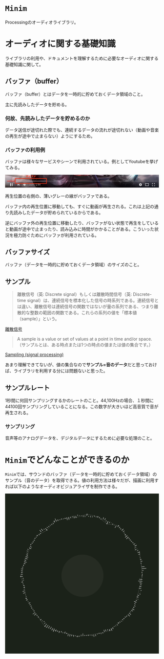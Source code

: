 # `Minim`
Processingのオーディオライブラリ。

# オーディオに関する基礎知識
ライブラリの利用や、ドキュメントを理解するために必要なオーディオに関する基礎知識に関して。

## バッファ（buffer）
バッファ（buffer）とはデータを一時的に貯めておくデータ領域のこと。

主に先読みしたデータを貯める。

### 何故、先読みしたデータを貯めるのか
データ送信が途切れた際でも、連続するデータの流れが途切れない（動画や音楽の再生が途中で止まらない）ようにするため。

### バッファの利用例
バッファは様々なサービスやシーンで利用されている。例としてYoutubeを挙げてみる。

<img src="README_resources/introduction/buffer.jpg" width="853">

再生位置の右側の、薄いグレーの線がバッファである。

バッファ内の再生位置に移動しても、すぐに動画が再生される。これは上記の通り先読みしたデータが貯められているからである。

逆にバッファ外の再生位置に移動したり、バッファがない状態で再生をしていると動画が途中で止まったり、読み込みに時間がかかることがある。こういった状況を極力防ぐためにバッファが利用されている。

## バッファサイズ
バッファ（データを一時的に貯めておくデータ領域）のサイズのこと。

## サンプル
>離散信号（英: Discrete signal）もしくは離散時間信号（英: Discrete-time signal）は、連続信号を標本化した信号の時系列である。連続信号とは違い、離散信号は連続信号の関数ではないが量の系列である、つまり離散的な整数の範囲の関数である。これらの系列の値を「標本値（sample）」という。

[離散信号](https://ja.wikipedia.org/wiki/%E9%9B%A2%E6%95%A3%E4%BF%A1%E5%8F%B7)

>A sample is a value or set of values at a point in time and/or space.（サンプルとは、ある時点または1つの時点の値または値の集合です。）

[Sampling (signal processing)](https://en.wikipedia.org/wiki/Sampling_(signal_processing))

あまり理解できてないが、値の集合なので**サンプル=音のデータ**だと思っておけば、ライブラリを利用する分には問題ないと思った。

## サンプルレート
1秒間に何回サンプリングするかのレートのこと。44,100Hzの場合、１秒間に44100回サンプリングしていることになる。この数字が大きいほど高音質で音が再生される。

### サンプリング
音声等のアナログデータを、デジタルデータにするために必要な処理のこと。

# `Minim`でどんなことができるのか

`Minim`では、サウンドのバッファ（データを一時的に貯めておくデータ領域）のサンプル（音のデータ）を取得できる。値の利用方法は様々だが、描画に利用すれば以下のようなオーディオビジュアライザを制作できる。

<img src="README_resources/introduction/visualizer.gif" width="513">